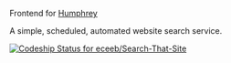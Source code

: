 Frontend for [Humphrey](https://search-that-site.herokuapp.com)


A simple, scheduled, automated website search service.

[ ![Codeship Status for eceeb/Search-That-Site](https://codeship.com/projects/4b541f80-c382-0132-e471-623a06368cf4/status?branch=master)](https://codeship.com/projects/73896)
